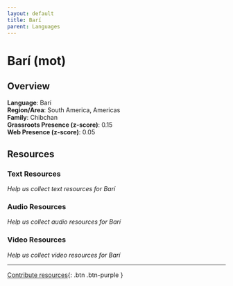 ```yaml
---
layout: default
title: Barí
parent: Languages
---
```


# Barí (mot)

## Overview

**Language**: Barí  
**Region/Area**: South America, Americas  
**Family**: Chibchan  
**Grassroots Presence (z-score)**: 0.15  
**Web Presence (z-score)**: 0.05  

## Resources

### Text Resources
*Help us collect text resources for Barí*

### Audio Resources
*Help us collect audio resources for Barí*

### Video Resources
*Help us collect video resources for Barí*

---

[Contribute resources](https://forms.office.com/e/1SfLJx3u1r){: .btn .btn-purple }
